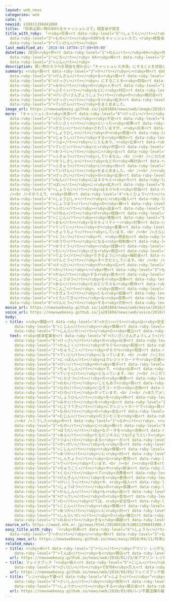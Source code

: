 ```yaml
---
layout: web_news
categories: web
cate: 5
newsid: k10011396841000
title: 「将来は買い物の80％をキャッシュレスで」経産省が提言
title_with_ruby: 「<ruby>将来<rt data-ruby-level="6">しょうらい</rt></ruby>は<ruby>買<rt data-ruby-level="3">か</rt></ruby>い<ruby>物<rt
  data-ruby-level="3">もの</rt></ruby>の80％をキャッシュレスで」<ruby>経産省<rt data-ruby-level="5">けいさんしょう</rt></ruby>が<ruby>提言<rt
  data-ruby-level="5">ていげん</rt></ruby>
last_modified_at: '2018-04-10T04:17:00+09:00'
datetime: 2018<ruby>年<rt data-ruby-level="1">ねん</rt></ruby>04<ruby>月<rt data-ruby-level="1">がつ</rt></ruby>10<ruby>日<rt
  data-ruby-level="1">にち</rt></ruby> 04<ruby>時<rt data-ruby-level="2">じ</rt></ruby>17<ruby>分<rt
  data-ruby-level="2">ふん</rt></ruby>
description: 買い物の８０％を現金を使わない「キャッシュレス決済」にすることを目指しています。店の人手不足などに対応するため、経済産業省の検討会がキャッシュレス決済を拡大すべきだという提言をまとめました。
summary: <ruby>買<rt data-ruby-level="3">か</rt></ruby>い<ruby>物<rt data-ruby-level="3">もの</rt></ruby>の８０％を<ruby>現金<rt
  data-ruby-level="5">げんきん</rt></ruby>を<ruby>使<rt data-ruby-level="3">つか</rt></ruby>わない「キャッシュレス<ruby>決済<rt
  data-ruby-level="6">けっさい</rt></ruby>」にすることを<ruby>目指<rt data-ruby-level="3">めざ</rt></ruby>しています。<ruby>店<rt
  data-ruby-level="2">みせ</rt></ruby>の<ruby>人手<rt data-ruby-level="1">ひとで</rt></ruby><ruby>不足<rt
  data-ruby-level="4">ぶそく</rt></ruby>などに<ruby>対応<rt data-ruby-level="5">たいおう</rt></ruby>するため、<ruby>経済産業省<rt
  data-ruby-level="6">けいざいさんぎょうしょう</rt></ruby>の<ruby>検討会<rt data-ruby-level="6">けんとうかい</rt></ruby>がキャッシュレス<ruby>決済<rt
  data-ruby-level="6">けっさい</rt></ruby>を<ruby>拡大<rt data-ruby-level="6">かくだい</rt></ruby>すべきだという<ruby>提言<rt
  data-ruby-level="5">ていげん</rt></ruby>をまとめました。
image_url: https://newswebeasy.github.io/ja201804/news/web/image/2018/04/10/K10011396841_1804100446_1804100456_01_03.jpg
more: 「キャッシュレス<ruby>決済<rt data-ruby-level="6">けっさい</rt></ruby>」は、<ruby>店<rt data-ruby-level="2">みせ</rt></ruby>の<ruby>人手<rt
  data-ruby-level="1">ひとで</rt></ruby><ruby>不足<rt data-ruby-level="4">ぶそく</rt></ruby><ruby>対策<rt
  data-ruby-level="6">たいさく</rt></ruby>といった<ruby>効果<rt data-ruby-level="5">こうか</rt></ruby>が<ruby>期待<rt
  data-ruby-level="3">きたい</rt></ruby>されていますが、<ruby>日本<rt data-ruby-level="1">にっぽん</rt></ruby>では<ruby>消費者<rt
  data-ruby-level="4">しょうひしゃ</rt></ruby>が<ruby>現金<rt data-ruby-level="5">げんきん</rt></ruby>を<ruby>重視<rt
  data-ruby-level="6">じゅうし</rt></ruby>する<ruby>傾向<rt data-ruby-level="7">けいこう</rt></ruby>が<ruby>強<rt
  data-ruby-level="2">つよ</rt></ruby>いこともあり、<ruby>比率<rt data-ruby-level="5">ひりつ</rt></ruby>は２０％<ruby>程度<rt
  data-ruby-level="5">ていど</rt></ruby>と<ruby>中国<rt data-ruby-level="2">ちゅうごく</rt></ruby>や<ruby>欧米<rt
  data-ruby-level="7">おうべい</rt></ruby>に<ruby>比<rt data-ruby-level="5">くら</rt></ruby>べ<ruby>普及<rt
  data-ruby-level="7">ふきゅう</rt></ruby>していません。<br /><br />このため、<ruby>経済産業省<rt data-ruby-level="6">けいざいさんぎょうしょう</rt></ruby>は<ruby>有識者<rt
  data-ruby-level="5">ゆうしきしゃ</rt></ruby>などの<ruby>検討会<rt data-ruby-level="6">けんとうかい</rt></ruby>で<ruby>普及<rt
  data-ruby-level="7">ふきゅう</rt></ruby>に<ruby>向<rt data-ruby-level="3">む</rt></ruby>けた<ruby>提言<rt
  data-ruby-level="5">ていげん</rt></ruby>をまとめました。<br /><br /><ruby>提言<rt data-ruby-level="5">ていげん</rt></ruby>ではキャッシュレス<ruby>決済<rt
  data-ruby-level="6">けっさい</rt></ruby>の<ruby>比率<rt data-ruby-level="5">ひりつ</rt></ruby>を、２０２５<ruby>年<rt
  data-ruby-level="1">ねん</rt></ruby>には４０％と<ruby>今<rt data-ruby-level="2">いま</rt></ruby>の２<ruby>倍<rt
  data-ruby-level="3">ばい</rt></ruby>に<ruby>拡大<rt data-ruby-level="6">かくだい</rt></ruby>し、<ruby>将来<rt
  data-ruby-level="6">しょうらい</rt></ruby>は８０％を<ruby>目指<rt data-ruby-level="3">めざ</rt></ruby>すとしています。<br
  /><br />そのうえで、<ruby>目標<rt data-ruby-level="4">もくひょう</rt></ruby>に<ruby>向<rt data-ruby-level="3">む</rt></ruby>けては、<ruby>消費者<rt
  data-ruby-level="4">しょうひしゃ</rt></ruby>に<ruby>個人<rt data-ruby-level="5">こじん</rt></ruby><ruby>情報<rt
  data-ruby-level="5">じょうほう</rt></ruby>の<ruby>漏<rt data-ruby-level="7">ろう</rt></ruby>えいや<ruby>不正<rt
  data-ruby-level="4">ふせい</rt></ruby><ruby>送金<rt data-ruby-level="3">そうきん</rt></ruby>への<ruby>懸念<rt
  data-ruby-level="7">けねん</rt></ruby>が<ruby>根強<rt data-ruby-level="3">ねづよ</rt></ruby>いため、<ruby>個人<rt
  data-ruby-level="5">こじん</rt></ruby><ruby>情報<rt data-ruby-level="5">じょうほう</rt></ruby>などを<ruby>守<rt
  data-ruby-level="3">まも</rt></ruby>るセキュリティー<ruby>対策<rt data-ruby-level="6">たいさく</rt></ruby>の<ruby>徹底<rt
  data-ruby-level="7">てってい</rt></ruby>が<ruby>重要<rt data-ruby-level="4">じゅうよう</rt></ruby>になると<ruby>強調<rt
  data-ruby-level="3">きょうちょう</rt></ruby>しています。<br /><br />さらに、サービスの<ruby>規格<rt data-ruby-level="5">きかく</rt></ruby>の<ruby>統一<rt
  data-ruby-level="5">とういつ</rt></ruby>や、<ruby>現金払<rt data-ruby-level="7">げんきんばら</rt></ruby>いより<ruby>有利<rt
  data-ruby-level="4">ゆうり</rt></ruby>になる<ruby>税制面<rt data-ruby-level="5">ぜいせいめん</rt></ruby>の<ruby>優遇<rt
  data-ruby-level="7">ゆうぐう</rt></ruby><ruby>措置<rt data-ruby-level="7">そち</rt></ruby>のほか、<ruby>小<rt
  data-ruby-level="1">ちい</rt></ruby>さな<ruby>商店<rt data-ruby-level="3">しょうてん</rt></ruby>でも<ruby>利用<rt
  data-ruby-level="4">りよう</rt></ruby>できるように<ruby>補助金<rt data-ruby-level="6">ほじょきん</rt></ruby>なども<ruby>検討<rt
  data-ruby-level="6">けんとう</rt></ruby>すべきだとしています。<br /><br /><ruby>経済産業省<rt data-ruby-level="6">けいざいさんぎょうしょう</rt></ruby>は、キャッシュレス<ruby>決済<rt
  data-ruby-level="6">けっさい</rt></ruby>が<ruby>広<rt data-ruby-level="2">ひろ</rt></ruby>がれば<ruby>買<rt
  data-ruby-level="3">か</rt></ruby>い<ruby>物<rt data-ruby-level="3">もの</rt></ruby>に<ruby>関<rt
  data-ruby-level="4">かん</rt></ruby>する<ruby>膨大<rt data-ruby-level="7">ぼうだい</rt></ruby>な<ruby>情報<rt
  data-ruby-level="5">じょうほう</rt></ruby>を<ruby>活用<rt data-ruby-level="2">かつよう</rt></ruby>した<ruby>新<rt
  data-ruby-level="2">あら</rt></ruby>たなビジネスも<ruby>期待<rt data-ruby-level="3">きたい</rt></ruby>できるとして、<ruby>今後<rt
  data-ruby-level="2">こんご</rt></ruby>、<ruby>民間<rt data-ruby-level="4">みんかん</rt></ruby><ruby>企業<rt
  data-ruby-level="7">きぎょう</rt></ruby>とも<ruby>協議<rt data-ruby-level="4">きょうぎ</rt></ruby>して<ruby>具体的<rt
  data-ruby-level="4">ぐたいてき</rt></ruby>な<ruby>政策<rt data-ruby-level="6">せいさく</rt></ruby>を<ruby>検討<rt
  data-ruby-level="6">けんとう</rt></ruby>する<ruby>方針<rt data-ruby-level="6">ほうしん</rt></ruby>です。
movie_url: https://newswebeasy.github.io/ja201804/news/web/movie/2018/04/10/k10011396841_201804100446_201804100456.mp4
voice_url: https://newswebeasy.github.io/ja201804/news/web/voice/2018/04/10/k10011396841_201804100446_201804100456.mp3
body:
- title: <ruby>課題<rt data-ruby-level="4">かだい</rt></ruby>は<ruby>安全性<rt data-ruby-level="5">あんぜんせい</rt></ruby>と<ruby>個人<rt
    data-ruby-level="5">こじん</rt></ruby><ruby>情報<rt data-ruby-level="5">じょうほう</rt></ruby>の<ruby>信頼性<rt
    data-ruby-level="7">しんらいせい</rt></ruby>の<ruby>確立<rt data-ruby-level="5">かくりつ</rt></ruby>
  text: <ruby>経済産業省<rt data-ruby-level="6">けいざいさんぎょうしょう</rt></ruby>によりますと、キャッシュレス<ruby>決済<rt
    data-ruby-level="6">けっさい</rt></ruby>の<ruby>比率<rt data-ruby-level="5">ひりつ</rt></ruby>は<ruby>韓国<rt
    data-ruby-level="7">かんこく</rt></ruby>が９０％<ruby>程度<rt data-ruby-level="5">ていど</rt></ruby>、<ruby>中国<rt
    data-ruby-level="2">ちゅうごく</rt></ruby>が６０％<ruby>程度<rt data-ruby-level="5">ていど</rt></ruby>、アメリカやイギリスが５０％<ruby>程度<rt
    data-ruby-level="5">ていど</rt></ruby>になっています。<br /><br />これに<ruby>対<rt data-ruby-level="3">たい</rt></ruby>して<ruby>日本<rt
    data-ruby-level="1">にっぽん</rt></ruby>はクレジットカードや<ruby>交通<rt data-ruby-level="2">こうつう</rt></ruby><ruby>系<rt
    data-ruby-level="6">けい</rt></ruby>の<ruby>電子<rt data-ruby-level="2">でんし</rt></ruby>マネーが<ruby>中心<rt
    data-ruby-level="2">ちゅうしん</rt></ruby>で、<ruby>比率<rt data-ruby-level="5">ひりつ</rt></ruby>は２０％<ruby>程度<rt
    data-ruby-level="5">ていど</rt></ruby>となっています。<br /><br />このうち<ruby>中国<rt data-ruby-level="2">ちゅうごく</rt></ruby>では<ruby>偽札<rt
    data-ruby-level="7">にせさつ</rt></ruby>の<ruby>被害<rt data-ruby-level="7">ひがい</rt></ruby>が<ruby>多<rt
    data-ruby-level="2">おお</rt></ruby>いこともあり<ruby>買<rt data-ruby-level="3">か</rt></ruby>い<ruby>物<rt
    data-ruby-level="3">もの</rt></ruby>にＱＲコードの<ruby>活用<rt data-ruby-level="2">かつよう</rt></ruby>が<ruby>広<rt
    data-ruby-level="2">ひろ</rt></ruby>がっています。<br /><br />またアメリカではＩＴ<ruby>大手<rt data-ruby-level="1">おおて</rt></ruby>の「アマゾン・ドット・コム」が<ruby>商品<rt
    data-ruby-level="3">しょうひん</rt></ruby>を<ruby>持<rt data-ruby-level="3">も</rt></ruby>って<ruby>店<rt
    data-ruby-level="2">みせ</rt></ruby>を<ruby>出<rt data-ruby-level="1">で</rt></ruby>るだけで<ruby>自動的<rt
    data-ruby-level="4">じどうてき</rt></ruby>にクレジットカードで<ruby>買<rt data-ruby-level="3">か</rt></ruby>い<ruby>物<rt
    data-ruby-level="3">もの</rt></ruby>の<ruby>支払<rt data-ruby-level="7">しはら</rt></ruby>いができる<ruby>無人<rt
    data-ruby-level="4">むじん</rt></ruby>のコンビニを<ruby>始<rt data-ruby-level="3">はじ</rt></ruby>めています。<br
    /><br />こうした<ruby>中<rt data-ruby-level="1">なか</rt></ruby>、<ruby>買<rt data-ruby-level="3">か</rt></ruby>い<ruby>物<rt
    data-ruby-level="3">もの</rt></ruby>に<ruby>関<rt data-ruby-level="4">かん</rt></ruby>する<ruby>膨大<rt
    data-ruby-level="7">ぼうだい</rt></ruby>なデータを<ruby>活用<rt data-ruby-level="2">かつよう</rt></ruby>して<ruby>新<rt
    data-ruby-level="2">あら</rt></ruby>たなビジネスにつなげようという<ruby>動<rt data-ruby-level="3">うご</rt></ruby>きも<ruby>強<rt
    data-ruby-level="2">つよ</rt></ruby>まる<ruby>一方<rt data-ruby-level="2">いっぽう</rt></ruby>、<ruby>海外<rt
    data-ruby-level="2">かいがい</rt></ruby>も<ruby>含<rt data-ruby-level="7">ふく</rt></ruby>めて<ruby>個人<rt
    data-ruby-level="5">こじん</rt></ruby><ruby>情報<rt data-ruby-level="5">じょうほう</rt></ruby>の<ruby>扱<rt
    data-ruby-level="7">あつか</rt></ruby>いに<ruby>対<rt data-ruby-level="3">たい</rt></ruby>しては<ruby>慎重<rt
    data-ruby-level="7">しんちょう</rt></ruby>な<ruby>意見<rt data-ruby-level="3">いけん</rt></ruby>が<ruby>出<rt
    data-ruby-level="1">で</rt></ruby>ています。<br /><br /><ruby>日本<rt data-ruby-level="1">にっぽん</rt></ruby>では、<ruby>中国<rt
    data-ruby-level="2">ちゅうごく</rt></ruby>や<ruby>欧米<rt data-ruby-level="7">おうべい</rt></ruby>に<ruby>比<rt
    data-ruby-level="5">くら</rt></ruby>べて<ruby>消費者<rt data-ruby-level="4">しょうひしゃ</rt></ruby>が<ruby>現金<rt
    data-ruby-level="5">げんきん</rt></ruby>を<ruby>重視<rt data-ruby-level="6">じゅうし</rt></ruby>する<ruby>傾向<rt
    data-ruby-level="7">けいこう</rt></ruby>や、<ruby>個人<rt data-ruby-level="5">こじん</rt></ruby><ruby>情報<rt
    data-ruby-level="5">じょうほう</rt></ruby>の<ruby>保護<rt data-ruby-level="5">ほご</rt></ruby>への<ruby>関心<rt
    data-ruby-level="4">かんしん</rt></ruby>も<ruby>高<rt data-ruby-level="2">たか</rt></ruby>く、キャッシュレス<ruby>決済<rt
    data-ruby-level="6">けっさい</rt></ruby>の<ruby>普及<rt data-ruby-level="7">ふきゅう</rt></ruby>に<ruby>向<rt
    data-ruby-level="3">む</rt></ruby>けては、<ruby>安全性<rt data-ruby-level="5">あんぜんせい</rt></ruby>と<ruby>個人<rt
    data-ruby-level="5">こじん</rt></ruby><ruby>情報<rt data-ruby-level="5">じょうほう</rt></ruby>の<ruby>扱<rt
    data-ruby-level="7">あつか</rt></ruby>いに<ruby>対<rt data-ruby-level="3">たい</rt></ruby>する<ruby>信頼性<rt
    data-ruby-level="7">しんらいせい</rt></ruby>の<ruby>確立<rt data-ruby-level="5">かくりつ</rt></ruby>が<ruby>大<rt
    data-ruby-level="1">おお</rt></ruby>きな<ruby>課題<rt data-ruby-level="4">かだい</rt></ruby>になりそうです。
source_url: https://www3.nhk.or.jp/news/html/20180410/k10011396841000.html
easy_title_with_ruby: 「<ruby>将来<rt data-ruby-level="6">しょうらい</rt></ruby>は<ruby>買<rt
  data-ruby-level="3">か</rt></ruby>い<ruby>物<rt data-ruby-level="3">もの</rt></ruby>の８０％をキャッシュレスにしたい」
easy_news_url: https://newswebeasy.github.io/news/easy/2018/04/11/将来は買い物の80をキャッシュレスにしたい
related_news:
- title: <ruby>米<rt data-ruby-level="2">べい</rt></ruby>アマゾン レジがない<ruby>無人<rt data-ruby-level="4">むじん</rt></ruby>コンビニ<ruby>店舗<rt
    data-ruby-level="7">てんぽ</rt></ruby>を<ruby>開店<rt data-ruby-level="3">かいてん</rt></ruby>
  url: https://newswebeasy.github.io/news/web/2018/01/23/米アマゾン-レジがない無人コンビニ店舗を開店
- title: フェイスブック「<ruby>個人<rt data-ruby-level="5">こじん</rt></ruby>データ<ruby>流出<rt data-ruby-level="3">りゅうしゅつ</rt></ruby>は<ruby>最大<rt
    data-ruby-level="4">さいだい</rt></ruby>で8700<ruby>万人<rt data-ruby-level="2">まんにん</rt></ruby>」
  url: https://newswebeasy.github.io/news/web/2018/04/05/フェイスブック個人データ流出は最大で8700万人
- title: “レジ<ruby>不要<rt data-ruby-level="4">ふよう</rt></ruby>”<ruby>店舗<rt data-ruby-level="7">てんぽ</rt></ruby>の<ruby>最新<rt
    data-ruby-level="4">さいしん</rt></ruby><ruby>技術<rt data-ruby-level="5">ぎじゅつ</rt></ruby>などを<ruby>紹介<rt
    data-ruby-level="7">しょうかい</rt></ruby>する<ruby>展示会<rt data-ruby-level="6">てんじかい</rt></ruby>
  url: https://newswebeasy.github.io/news/web/2018/03/06/レジ不要店舗の最新技術などを紹介する展示会
...
```

